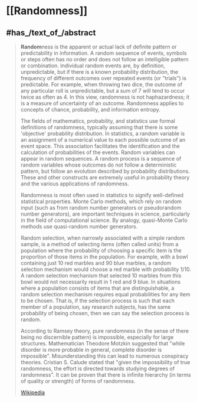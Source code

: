 
# [[Randomness]]


## #has_/text_of_/abstract 

> **Random**ness is the apparent or actual lack of definite pattern or predictability in information. A random sequence of events, symbols or steps often has no order and does not follow an intelligible pattern or combination. Individual random events are, by definition, unpredictable, but if there is a known probability distribution, the frequency of different outcomes over repeated events (or "trials") is predictable. For example, when throwing two dice, the outcome of any particular roll is unpredictable, but a sum of 7 will tend to occur twice as often as 4. In this view, randomness is not haphazardness; it is a measure of uncertainty of an outcome. Randomness applies to concepts of chance, probability, and information entropy.
>
> The fields of mathematics, probability, and statistics use formal definitions of randomness, typically assuming that there is some 'objective' probability distribution. In statistics, a random variable is an assignment of a numerical value to each possible outcome of an event space. This association facilitates the identification and the calculation of probabilities of the events. Random variables can appear in random sequences. A random process is a sequence of random variables whose outcomes do not follow a deterministic pattern, but follow an evolution described by probability distributions. These and other constructs are extremely useful in probability theory and the various applications of randomness.
>
> Randomness is most often used in statistics to signify well-defined statistical properties. Monte Carlo methods, which rely on random input (such as from random number generators or pseudorandom number generators), are important techniques in science, particularly in the field of computational science. By analogy, quasi-Monte Carlo methods use quasi-random number generators.
>
> Random selection, when narrowly associated with a simple random sample, is a method of selecting items (often called units) from a population where the probability of choosing a specific item is the proportion of those items in the population. For example, with a bowl containing just 10 red marbles and 90 blue marbles, a random selection mechanism would choose a red marble with probability 1/10. A random selection mechanism that selected 10 marbles from this bowl would not necessarily result in 1 red and 9 blue. In situations where a population consists of items that are distinguishable, a random selection mechanism requires equal probabilities for any item to be chosen. That is, if the selection process is such that each member of a population, say research subjects, has the same probability of being chosen, then we can say the selection process is random.
>
> According to Ramsey theory, pure randomness (in the sense of there being no discernible pattern) is impossible, especially for large structures. Mathematician Theodore Motzkin suggested that "while disorder is more probable in general, complete disorder is impossible". Misunderstanding this can lead to numerous conspiracy theories. Cristian S. Calude stated that "given the impossibility of true randomness, the effort is directed towards studying degrees of randomness". It can be proven that there is infinite hierarchy (in terms of quality or strength) of forms of randomness.
>
> [Wikipedia](https://en.wikipedia.org/wiki/Randomness) 

